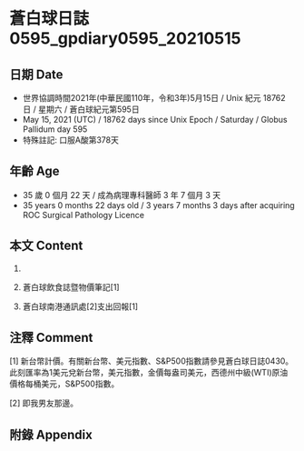 [_metadata_:encoding]: - "utf-8"
[_metadata_:language]: - "zh-Hant-TW"
[_metadata_:fileformat]: - "markdown"
[_metadata_:MIME_type]: - "text/plain"
[_metadata_:markdown_version]: - "commonmark version 0.29"
[_metadata_:markdown_spec]: - "https://spec.commonmark.org/0.29/"

# 蒼白球日誌0595_gpdiary0595_20210515 #

## 日期 Date ##

* 世界協調時間2021年(中華民國110年，令和3年)5月15日 / Unix 紀元 18762 日 / 星期六 / 蒼白球紀元第595日
* May 15, 2021 (UTC) / 18762 days since Unix Epoch / Saturday / Globus Pallidum day 595
* 特殊註記: 口服A酸第378天

## 年齡 Age ##

* 35 歲 0 個月 22 天 / 成為病理專科醫師 3 年 7 個月 3 天
* 35 years 0 months 22 days old / 3 years 7 months 3 days after acquiring ROC Surgical Pathology Licence

## 本文 Content ##

1. 

    
2. 蒼白球飲食誌暨物價筆記[1]

    
3. 蒼白球南港通訊處[2]支出回報[1]

    

## 注釋 Comment ##

[1] 新台幣計價。有關新台幣、美元指數、S&P500指數請參見蒼白球日誌0430。此刻匯率為1美元兌新台幣，美元指數，金價每盎司美元，西德州中級(WTI)原油價格每桶美元，S&P500指數。


[2] 即我男友那邊。



## 附錄 Appendix ##

